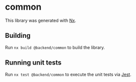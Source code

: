 # common

This library was generated with [Nx](https://nx.dev).

## Building

Run `nx build @backend/common` to build the library.

## Running unit tests

Run `nx test @backend/common` to execute the unit tests via [Jest](https://jestjs.io).
